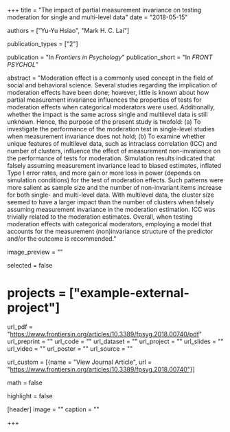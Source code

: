 +++
title = "The impact of partial measurement invariance on testing moderation for single and multi-level data"
date = "2018-05-15"

authors = ["Yu-Yu Hsiao", "Mark H. C. Lai"]

publication_types = ["2"]

publication = "In *Frontiers in Psychology*"
publication_short = "In *FRONT PSYCHOL*"

abstract = "Moderation effect is a commonly used concept in the field of social and behavioral science. Several studies regarding the implication of moderation effects have been done; however, little is known about how partial measurement invariance influences the properties of tests for moderation effects when categorical moderators were used. Additionally, whether the impact is the same across single and multilevel data is still unknown. Hence, the purpose of the present study is twofold: (a) To investigate the performance of the moderation test in single-level studies when measurement invariance does not hold; (b) To examine whether unique features of multilevel data, such as intraclass correlation (ICC) and number of clusters, influence the effect of measurement non-invariance on the performance of tests for moderation. Simulation results indicated that falsely assuming measurement invariance lead to biased estimates, inflated Type I error rates, and more gain or more loss in power (depends on simulation conditions) for the test of moderation effects. Such patterns were more salient as sample size and the number of non-invariant items increase for both single- and multi-level data. With multilevel data, the cluster size seemed to have a larger impact than the number of clusters when falsely assuming measurement invariance in the moderation estimation. ICC was trivially related to the moderation estimates. Overall, when testing moderation effects with categorical moderators, employing a model that accounts for the measurement (non)invariance structure of the predictor and/or the outcome is recommended."

image_preview = ""

selected = false

# projects = ["example-external-project"]

url_pdf = "https://www.frontiersin.org/articles/10.3389/fpsyg.2018.00740/pdf"
url_preprint = ""
url_code = ""
url_dataset = ""
url_project = ""
url_slides = ""
url_video = ""
url_poster = ""
url_source = ""

url_custom = [{name = "View Journal Article", url = "https://www.frontiersin.org/articles/10.3389/fpsyg.2018.00740"}]

math = false

highlight = false

[header]
image = ""
caption = ""

+++


